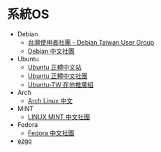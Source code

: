 # 系統OS

* Debian 
  * [台灣使用者社團 - Debian Taiwan User Group](https://www.facebook.com/groups/debian.tw/about/)
  * [Debian 中文社團](https://www.facebook.com/groups/Debian.zh/about/)
* Ubuntu
  * [Ubuntu 正體中文站](https://www.ubuntu-tw.org/)
  * [Ubuntu 正體中文社團](https://www.facebook.com/groups/ubuntu.zh.hant/about/)
  * [Ubuntu-TW 在地推廣組](https://www.facebook.com/groups/UbuntuTaiwan/about/)
* Arch
  * [Arch Linux 中文](https://plus.google.com/communities/101238863048851764297)
* MINT
  * [LINUX MINT 中文社團](https://www.facebook.com/groups/linuxminttw/about/)
* Fedora
  * [Fedora 中文社團](http://fedora.linux.org.tw/)
* [ezgo](http://ezgo.westart.tw/)



